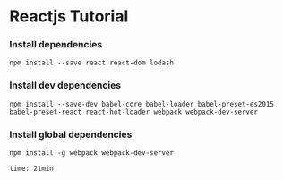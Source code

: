 # Reactjs Tutorial

### Install dependencies
`npm install --save react react-dom lodash`

### Install dev dependencies
`npm install --save-dev babel-core babel-loader babel-preset-es2015 babel-preset-react react-hot-loader webpack webpack-dev-server`

### Install global dependencies
`npm install -g webpack webpack-dev-server`

`time: 21min`